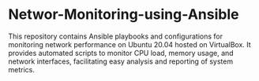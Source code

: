 # Networ-Monitoring-using-Ansible
This repository contains Ansible playbooks and configurations for monitoring network performance on Ubuntu 20.04 hosted on VirtualBox. It provides automated scripts to monitor CPU load, memory usage, and network interfaces, facilitating easy analysis and reporting of system metrics.
